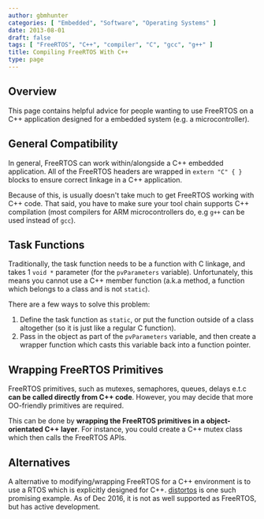 ```yaml
---
author: gbmhunter
categories: [ "Embedded", "Software", "Operating Systems" ]
date: 2013-08-01
draft: false
tags: [ "FreeRTOS", "C++", "compiler", "C", "gcc", "g++" ]
title: Compiling FreeRTOS With C++
type: page
---
```


## Overview

This page contains helpful advice for people wanting to use FreeRTOS on a C++ application designed for a embedded system (e.g. a microcontroller).

## General Compatibility

In general, FreeRTOS can work within/alongside a C++ embedded application. All of the FreeRTOS headers are wrapped in `extern "C" { }` blocks to ensure correct linkage in a C++ application.

Because of this, is usually doesn't take much to get FreeRTOS working with C++ code. That said, you have to make sure your tool chain supports C++ compilation (most compilers for ARM microcontrollers do, e.g `g++` can be used instead of `gcc`).

## Task Functions

Traditionally, the task function needs to be a function with C linkage, and takes 1 `void *` parameter (for the `pvParameters` variable). Unfortunately, this means you cannot use a C++ member function (a.k.a method, a function which belongs to a class and is not `static`).

There are a few ways to solve this problem:

1. Define the task function as `static`, or put the function outside of a class altogether (so it is just like a regular C function).
2. Pass in the object as part of the `pvParameters` variable, and then create a wrapper function which casts this variable back into a function pointer.

## Wrapping FreeRTOS Primitives

FreeRTOS primitives, such as mutexes, semaphores, queues, delays e.t.c **can be called directly from C++ code**. However, you may decide that more OO-friendly primitives are required.

This can be done by **wrapping the FreeRTOS primitives in a object-orientated C++ layer**. For instance, you could create a C++ mutex class which then calls the FreeRTOS APIs.

## Alternatives

A alternative to modifying/wrapping FreeRTOS for a C++ environment is to use a RTOS which is explicitly designed for C++. [distortos](https://github.com/DISTORTEC/distortos) is one such promising example. As of Dec 2016, it is not as well supported as FreeRTOS, but has active development.
